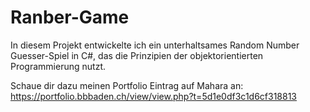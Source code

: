 # Ranber-Game
In diesem Projekt entwickelte ich ein unterhaltsames Random Number Guesser-Spiel in C#, das die Prinzipien der objektorientierten Programmierung nutzt. 

Schaue dir dazu meinen Portfolio Eintrag auf Mahara an:
https://portfolio.bbbaden.ch/view/view.php?t=5d1e0df3c1d6cf318813
